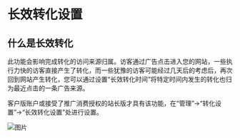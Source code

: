 # 长效转化设置

<div class="help-center-list-content">
                    <h2>什么是长效转化</h2>
                    <div class="help-center-list-content-detail">


  <meta http-equiv="Content-Type" content="text/html; charset=utf-8">
  <meta http-equiv="Content-Style-Type" content="text/css">
  <meta name="generator" content="pandoc">
  <title></title>
  <style type="text/css">code{white-space: pre;}</style>


<p>此功能会影响完成转化的访问来源归属。访客通过广告点击进入您的网站，一些执行力快的访客直接产生了转化，而一些犹豫的访客可能经过几天后的考虑后，再次回到网站产生转化，您可以通过设置“长效转化时间”将特定时间内发生的转化也归为最近点击的一条广告来源。</p>
<p>客户版账户或接受了推广消费授权的站长版才具有该功能，在“管理”-&gt;“转化设置”-&gt;“长效转化设置”处进行设置。</p>
<div class="figure">
<img src="https://mtj.baidu.com/static/article/image/oJSMBqUoAQ1477819745.png" alt="图片">
</div>
</div>
                </div>

